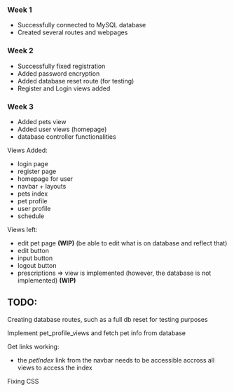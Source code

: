 ### Week 1
- Successfully connected to MySQL database
- Created several routes and webpages

### Week 2
- Successfully fixed registration
- Added password encryption
- Added database reset route (for testing)
- Register and Login views added

### Week 3
- Added pets view
- Added user views (homepage)
- database controller functionalities

Views Added:
- login page
- register page
- homepage for user
- navbar + layouts
- pets index
- pet profile
- user profile
- schedule

Views left:
- edit pet page **(WIP)** (be able to edit what is on database and reflect that)
- edit button
- input button
- logout button
- prescriptions => view is implemented (however, the database is not implemented) **(WIP)**

TODO:
------
Creating database routes, such as a full db reset for testing purposes

Implement pet_profile_views and fetch pet info from database

Get links working:
- the *petIndex* link from the navbar needs to be accessible accross all views to access the index

Fixing CSS